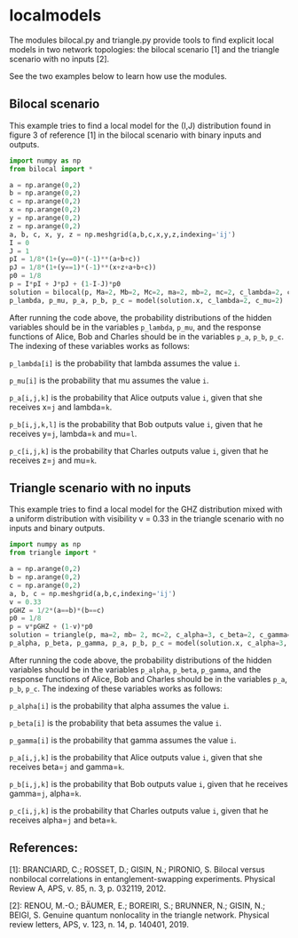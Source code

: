 # localmodels

The modules bilocal.py and triangle.py provide tools to find explicit local
models in two network topologies: the bilocal scenario [1] and the triangle
scenario with no inputs [2].

See the two examples below to learn how use the modules.

## Bilocal scenario 

This example tries to find a local model for the (I,J) distribution found in 
figure 3 of reference [1] in the bilocal scenario with binary inputs and 
outputs.

```python
import numpy as np
from bilocal import *

a = np.arange(0,2)
b = np.arange(0,2)
c = np.arange(0,2)
x = np.arange(0,2)
y = np.arange(0,2)
z = np.arange(0,2)
a, b, c, x, y, z = np.meshgrid(a,b,c,x,y,z,indexing='ij')
I = 0
J = 1
pI = 1/8*(1+(y==0)*(-1)**(a+b+c))
pJ = 1/8*(1+(y==1)*(-1)**(x+z+a+b+c))
p0 = 1/8
p = I*pI + J*pJ + (1-I-J)*p0
solution = bilocal(p, Ma=2, Mb=2, Mc=2, ma=2, mb=2, mc=2, c_lambda=2, c_mu=2)
p_lambda, p_mu, p_a, p_b, p_c = model(solution.x, c_lambda=2, c_mu=2)
```

After running the code above, the probability distributions of the hidden
variables should be in the variables ``p_lambda``, ``p_mu``, and the response
functions of Alice, Bob and Charles should be in the variables ``p_a``, 
``p_b``, ``p_c``. The indexing of these variables works as follows:

``p_lambda[i]`` is the probability that lambda assumes the value ``i``.

``p_mu[i]`` is the probability that mu assumes the value ``i``.

``p_a[i,j,k]`` is the probability that Alice outputs value ``i``, given that
she receives x=``j`` and lambda=``k``.

``p_b[i,j,k,l]`` is the probability that Bob outputs value ``i``, given that
he receives y=``j``, lambda=``k`` and mu=``l``.

``p_c[i,j,k]`` is the probability that Charles outputs value ``i``, given that
he receives z=``j`` and mu=``k``.

## Triangle scenario with no inputs

This example tries to find a local model for the GHZ distribution mixed with
a uniform distribution with visibility v = 0.33 in the triangle scenario with no
inputs and binary outputs.

```python
import numpy as np
from triangle import *

a = np.arange(0,2)
b = np.arange(0,2)
c = np.arange(0,2)
a, b, c = np.meshgrid(a,b,c,indexing='ij')
v = 0.33
pGHZ = 1/2*(a==b)*(b==c)
p0 = 1/8
p = v*pGHZ + (1-v)*p0
solution = triangle(p, ma=2, mb= 2, mc=2, c_alpha=3, c_beta=2, c_gamma=2)
p_alpha, p_beta, p_gamma, p_a, p_b, p_c = model(solution.x, c_alpha=3, c_beta=2, c_gamma=2)
```

After running the code above, the probability distributions of the hidden
variables should be in the variables ``p_alpha``, ``p_beta``, ``p_gamma``, and
the response functions of Alice, Bob and Charles should be in the variables
``p_a``, ``p_b``, ``p_c``. The indexing of these variables works as follows:

``p_alpha[i]`` is the probability that alpha assumes the value ``i``.

``p_beta[i]`` is the probability that beta assumes the value ``i``.

``p_gamma[i]`` is the probability that gamma assumes the value ``i``.

``p_a[i,j,k]`` is the probability that Alice outputs value ``i``, given that
she receives beta=``j`` and gamma=``k``.

``p_b[i,j,k]`` is the probability that Bob outputs value ``i``, given that
he receives gamma=``j``, alpha=``k``.

``p_c[i,j,k]`` is the probability that Charles outputs value ``i``, given that
he receives alpha=``j`` and beta=``k``.

## References:

[1]: BRANCIARD, C.; ROSSET, D.; GISIN, N.; PIRONIO, S. Bilocal versus 
nonbilocal correlations in entanglement-swapping experiments. Physical 
Review A, APS, v. 85, n. 3, p. 032119, 2012.

[2]: RENOU, M.-O.; BÄUMER, E.; BOREIRI, S.; BRUNNER, N.; GISIN, N.;
BEIGI, S. Genuine quantum nonlocality in the triangle network. Physical 
review letters, APS, v. 123, n. 14, p. 140401, 2019.
